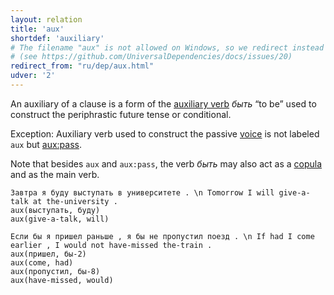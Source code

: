 ```yaml
---
layout: relation
title: 'aux'
shortdef: 'auxiliary'
# The filename "aux" is not allowed on Windows, so we redirect instead
# (see https://github.com/UniversalDependencies/docs/issues/20)
redirect_from: "ru/dep/aux.html"
udver: '2'
---
```


An auxiliary of a clause is a form of the [auxiliary verb](ru-pos/AUX) _быть_ “to be”
used to construct the periphrastic future tense or conditional.

Exception: Auxiliary verb used to construct the passive
[voice](ru-feat/Voice) is not labeled `aux` but [aux:pass]().

Note that besides `aux` and `aux:pass`, the verb _быть_ may also act as a [copula](cop)
and as the main verb.

~~~ sdparse
Завтра я буду выступать в университете . \n Tomorrow I will give-a-talk at the-university .
aux(выступать, буду)
aux(give-a-talk, will)
~~~

~~~ sdparse
Если бы я пришел раньше , я бы не пропустил поезд . \n If had I come earlier , I would not have-missed the-train .
aux(пришел, бы-2)
aux(come, had)
aux(пропустил, бы-8)
aux(have-missed, would)
~~~
<!-- Interlanguage links updated Po 6. listopadu 2023, 21:42:28 CET -->

